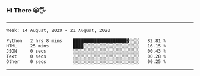 ### Hi There 😀🖐
---
<!--START_SECTION:waka-->
```text
Week: 14 August, 2020 - 21 August, 2020

Python   2 hrs 8 mins    ████████████████████▓░░░░   82.81 % 
HTML     25 mins         ████░░░░░░░░░░░░░░░░░░░░░   16.15 % 
JSON     0 secs          ░░░░░░░░░░░░░░░░░░░░░░░░░   00.43 % 
Text     0 secs          ░░░░░░░░░░░░░░░░░░░░░░░░░   00.28 % 
Other    0 secs          ░░░░░░░░░░░░░░░░░░░░░░░░░   00.25 % 
```
<!--END_SECTION:waka-->

---
